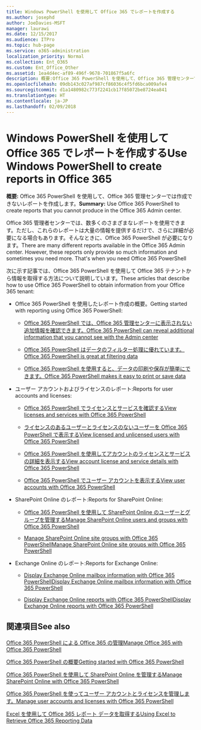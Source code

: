 ```yaml
---
title: Windows PowerShell を使用して Office 365 でレポートを作成する
ms.author: josephd
author: JoeDavies-MSFT
manager: laurawi
ms.date: 12/15/2017
ms.audience: ITPro
ms.topic: hub-page
ms.service: o365-administration
localization_priority: Normal
ms.collection: Ent_O365
ms.custom: Ent_Office_Other
ms.assetid: 1ea4d4ec-af89-496f-9678-701867f5a6fc
description: 概要:Office 365 PowerShell を使用して、Office 365 管理センターでは作成できないレポートを作成します。
ms.openlocfilehash: 09db143c027af987cf86036c4f5fd6bca009afe4
ms.sourcegitcommit: d1a1480982c773f2241cb17f85072be8724ea841
ms.translationtype: HT
ms.contentlocale: ja-JP
ms.lasthandoff: 02/09/2018
---
```

# <a name="use-windows-powershell-to-create-reports-in-office-365"></a><span data-ttu-id="fd292-103">Windows PowerShell を使用して Office 365 でレポートを作成する</span><span class="sxs-lookup"><span data-stu-id="fd292-103">Use Windows PowerShell to create reports in Office 365</span></span>

 <span data-ttu-id="fd292-104">**概要:** Office 365 PowerShell を使用して、Office 365 管理センターでは作成できないレポートを作成します。</span><span class="sxs-lookup"><span data-stu-id="fd292-104">**Summary:** Use Office 365 PowerShell to create reports that you cannot produce in the Office 365 Admin center.</span></span>
  
<span data-ttu-id="fd292-p101">Office 365 管理者センターでは、数多くのさまざまなレポートを使用できます。ただし、これらのレポートは大量の情報を提供するだけで、さらに詳細が必要になる場合もあります。そんなときに、Office 365 PowerShell が必要になります。</span><span class="sxs-lookup"><span data-stu-id="fd292-p101">There are many different reports available in the Office 365 Admin center. However, these reports only provide so much information and sometimes you need more. That's when you need Office 365 PowerShell</span></span>
  
<span data-ttu-id="fd292-108">次に示す記事では、Office 365 PowerShell を使用して Office 365 テナントから情報を取得する方法について説明しています。</span><span class="sxs-lookup"><span data-stu-id="fd292-108">These articles that describe how to use Office 365 PowerShell to obtain information from your Office 365 tenant:</span></span>
  
- <span data-ttu-id="fd292-109">Office 365 PowerShell を使用したレポート作成の概要。</span><span class="sxs-lookup"><span data-stu-id="fd292-109">Getting started with reporting using Office 365 PowerShell:</span></span>
    
  - [<span data-ttu-id="fd292-110">Office 365 PowerShell では、Office 365 管理センターに表示されない追加情報を確認できます。</span><span class="sxs-lookup"><span data-stu-id="fd292-110">Office 365 PowerShell can reveal additional information that you cannot see with the Admin center</span></span>](https://technet.microsoft.com/library/dn568034.aspx#reveal)
    
  - [<span data-ttu-id="fd292-111">Office 365 PowerShell はデータのフィルター処理に優れています。</span><span class="sxs-lookup"><span data-stu-id="fd292-111">Office 365 PowerShell is great at filtering data</span></span>](https://technet.microsoft.com/library/dn568034.aspx#filter)
    
  - [<span data-ttu-id="fd292-112">Office 365 PowerShell を使用すると、データの印刷や保存が簡単にできます。</span><span class="sxs-lookup"><span data-stu-id="fd292-112">Office 365 PowerShell makes it easy to print or save data</span></span>](https://technet.microsoft.com/library/dn568034.aspx#printsave)
    
- <span data-ttu-id="fd292-113">ユーザー アカウントおよびライセンスのレポート:</span><span class="sxs-lookup"><span data-stu-id="fd292-113">Reports for user accounts and licenses:</span></span>
    
  - [<span data-ttu-id="fd292-114">Office 365 PowerShell でライセンスとサービスを確認する</span><span class="sxs-lookup"><span data-stu-id="fd292-114">View licenses and services with Office 365 PowerShell</span></span>](view-licenses-and-services-with-office-365-powershell.md)
    
  - [<span data-ttu-id="fd292-115">ライセンスのあるユーザーとライセンスのないユーザーを Office 365 PowerShell で表示する</span><span class="sxs-lookup"><span data-stu-id="fd292-115">View licensed and unlicensed users with Office 365 PowerShell</span></span>](view-licensed-and-unlicensed-users-with-office-365-powershell.md)
    
  - [<span data-ttu-id="fd292-116">Office 365 PowerShell を使用してアカウントのライセンスとサービスの詳細を表示する</span><span class="sxs-lookup"><span data-stu-id="fd292-116">View account license and service details with Office 365 PowerShell</span></span>](view-account-license-and-service-details-with-office-365-powershell.md)
    
  - [<span data-ttu-id="fd292-117">Office 365 PowerShell でユーザー アカウントを表示する</span><span class="sxs-lookup"><span data-stu-id="fd292-117">View user accounts with Office 365 PowerShell</span></span>](view-user-accounts-with-office-365-powershell.md)
    
- <span data-ttu-id="fd292-118">SharePoint Online のレポート:</span><span class="sxs-lookup"><span data-stu-id="fd292-118">Reports for SharePoint Online:</span></span>
    
  - [<span data-ttu-id="fd292-119">Office 365 PowerShell を使用して SharePoint Online のユーザーとグループを管理する</span><span class="sxs-lookup"><span data-stu-id="fd292-119">Manage SharePoint Online users and groups with Office 365 PowerShell</span></span>](http://technet.microsoft.com/library/9680af2e-a965-4e62-92ee-da72105c7800.aspx)
    
  - [<span data-ttu-id="fd292-120">Manage SharePoint Online site groups with Office 365 PowerShell</span><span class="sxs-lookup"><span data-stu-id="fd292-120">Manage SharePoint Online site groups with Office 365 PowerShell</span></span>](http://technet.microsoft.com/library/122f4099-c78d-4cce-bab0-4343b04596ae.aspx)
    
- <span data-ttu-id="fd292-121">Exchange Online のレポート:</span><span class="sxs-lookup"><span data-stu-id="fd292-121">Reports for Exchange Online:</span></span>
    
  - [<span data-ttu-id="fd292-122">Display Exchange Online mailbox information with Office 365 PowerShell</span><span class="sxs-lookup"><span data-stu-id="fd292-122">Display Exchange Online mailbox information with Office 365 PowerShell</span></span>](http://technet.microsoft.com/library/13843002-56ca-4b75-81c5-84386522b01b.aspx)
    
  - [<span data-ttu-id="fd292-123">Display Exchange Online reports with Office 365 PowerShell</span><span class="sxs-lookup"><span data-stu-id="fd292-123">Display Exchange Online reports with Office 365 PowerShell</span></span>](http://technet.microsoft.com/library/4873a063-9fc4-4ed9-826a-6e935fef61d4.aspx)
    
## <a name="see-also"></a><span data-ttu-id="fd292-124">関連項目</span><span class="sxs-lookup"><span data-stu-id="fd292-124">See also</span></span>

#### 

[<span data-ttu-id="fd292-125">Office 365 PowerShell による Office 365 の管理</span><span class="sxs-lookup"><span data-stu-id="fd292-125">Manage Office 365 with Office 365 PowerShell</span></span>](manage-office-365-with-office-365-powershell.md)
  
[<span data-ttu-id="fd292-126">Office 365 PowerShell の概要</span><span class="sxs-lookup"><span data-stu-id="fd292-126">Getting started with Office 365 PowerShell</span></span>](getting-started-with-office-365-powershell.md)
  
[<span data-ttu-id="fd292-127">Office 365 PowerShell を使用して SharePoint Online を管理する</span><span class="sxs-lookup"><span data-stu-id="fd292-127">Manage SharePoint Online with Office 365 PowerShell</span></span>](manage-sharepoint-online-with-office-365-powershell.md)
  
[<span data-ttu-id="fd292-128">Office 365 PowerShell を使ってユーザー アカウントとライセンスを管理します。</span><span class="sxs-lookup"><span data-stu-id="fd292-128">Manage user accounts and licenses with Office 365 PowerShell</span></span>](manage-user-accounts-and-licenses-with-office-365-powershell.md)
  
[<span data-ttu-id="fd292-129">Excel を使用して Office 365 レポート データを取得する</span><span class="sxs-lookup"><span data-stu-id="fd292-129">Using Excel to Retrieve Office 365 Reporting Data</span></span>](using-excel-to-retrieve-office-365-reporting-data.md)

